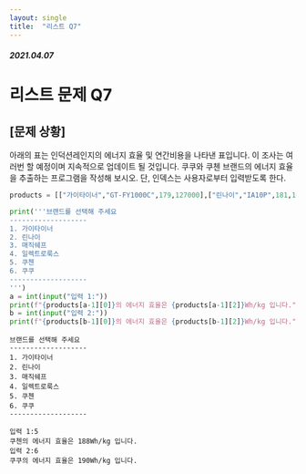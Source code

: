 ```yaml
---
layout: single
title:  "리스트 Q7"
---
```


##### 2021.04.07

# 리스트 문제 Q7
## [문제 상황]  
아래의 표는 인덕션레인지의 에너지 효율 및 연간비용을 나타낸 표입니다. 이 조사는 여러번 할 예정이며 지속적으로 업데이트 될 것입니다. 쿠쿠와 쿠첸 브랜드의 에너지 효율을 추출하는 프로그램을 작성해 보시오. 단, 인덱스는 사용자로부터 입력받도록 한다. 


```python
products = [["가이타이너","GT-FY1000C",179,127000],["린나이","IA10P",181,161000],["매직쉐프","MGER-IR18GW",189,129000],["일렉트로룩스","ETD29PKC",177,138000],["쿠첸","CIR-F151",188,137000],["쿠쿠","CIR-B101FB",190,159000]]

print('''브랜드를 선택해 주세요
-------------------
1. 가이타이너
2. 린나이
3. 매직쉐프
4. 일렉트로룩스
5. 쿠첸
6. 쿠쿠
-------------------
''')
a = int(input("입력 1:"))
print(f"{products[a-1][0]}의 에너지 효율은 {products[a-1][2]}Wh/kg 입니다.")
b = int(input("입력 2:"))
print(f"{products[b-1][0]}의 에너지 효율은 {products[b-1][2]}Wh/kg 입니다.")
```

    브랜드를 선택해 주세요
    -------------------
    1. 가이타이너
    2. 린나이
    3. 매직쉐프
    4. 일렉트로룩스
    5. 쿠첸
    6. 쿠쿠
    -------------------
    
    입력 1:5
    쿠첸의 에너지 효율은 188Wh/kg 입니다.
    입력 2:6
    쿠쿠의 에너지 효율은 190Wh/kg 입니다.



```python

```

